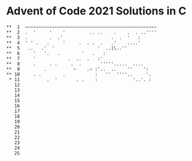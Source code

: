 # Advent of Code 2021 Solutions in C

    **  1  ~~~~~~~~~~~~~~~~~~~~~~~~~~~~~~~~~~~~~~~~~~~~~~~~~
    **  2  .  '     '    '         .. ..    .    .  . ..''''
    **  3  .        .  .'                  .  .  '   :      
    **  4  ' ' .   .     '     .  . .  .   .'    ....'      
    **  5   ..   .'  '                '  ..|\..''           
    **  6     '   '.   .        '   .   :                   
    **  7     '            .  ..  .   :'                    
    **  8     .     . .     .  .       '''''.....  ....     
    **  9         .          ~    .~ :'..  ..    ''    ':   
    ** 10     . .        .           :   ''  ''''..     '.  
     * 11          .  '       . .    :             '..'. :  
       12  
       13  
       14  
       15  
       16  
       17  
       18  
       19  
       20  
       21  
       22  
       23  
       24  
       25   
